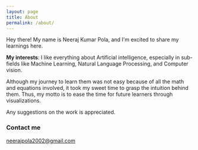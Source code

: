 ```yaml
---
layout: page
title: About
permalink: /about/
---
```


Hey there! My name is Neeraj Kumar Pola, and I'm excited to share my learnings here. 

**My interests**: I like everything about Artificial intelligence, especially in sub-fields like Machine Learning, Natural Language Processing, and Computer vision. 

Although my journey to learn them was not easy because of all the math and equations involved, it took my sweet time to grasp the intuition behind them. Thus, my motto is to ease the time for future learners through visualizations.

Any suggestions on the work is appreciated.

### Contact me

[neerajpola2002@gmail.com](mailto:neerajpola2002.com)